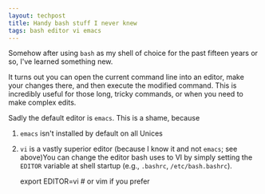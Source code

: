 ```yaml
---
layout: techpost
title: Handy bash stuff I never knew
tags: bash editor vi emacs
---
```


Somehow after using `bash` as my shell of choice for the past fifteen years or so, I've learned something new.

It turns out you can open the current command line into an editor, make your changes there, and then execute the modified command. This is incredibly useful for those long, tricky commands, or when you need to make complex edits.

Sadly the default editor is `emacs`. This is a shame, because

1.  `emacs` isn't installed by default on all Unices
2.  `vi` is a vastly superior editor (because I know it and not `emacs`; see above)You can change the editor bash uses to VI by simply setting the `EDITOR` variable at shell startup (e.g., `.bashrc`, `/etc/bash.bashrc`).

    export EDITOR=vi # or vim if you prefer
